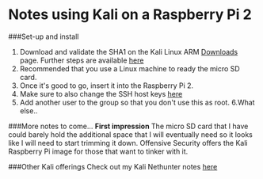 # Notes using Kali on a Raspberry Pi 2

###Set-up and install
1. Download and validate the SHA1 on the Kali Linux ARM <a href="https://www.offensive-security.com/kali-linux-arm-images/">Downloads</a> page.  Further steps are available <a href="http://docs.kali.org/kali-on-arm/install-kali-linux-arm-raspberry-pi">here</a>
2. Recommended that you use a Linux machine to ready the micro SD card.  
3. Once it's good to go, insert it into the Raspberry Pi 2.  
4. Make sure to also change the SSH host keys <a href="http://docs.kali.org/kali-on-arm/install-kali-linux-arm-raspberry-pi">here</a>
5. Add another user to the group so that you don't use this as root.
6.What else..

###More notes to come...
**First impression**
The micro SD card that I have could barely hold the additional space that I will eventually need so it looks like I will need to start trimming it down.  Offensive Security offers the Kali Raspberry Pi image for those that want to tinker with it.

###Other Kali offerings
Check out my Kali Nethunter notes <a href="https://github.com/hcs0/nhunter-notes">here</a>
